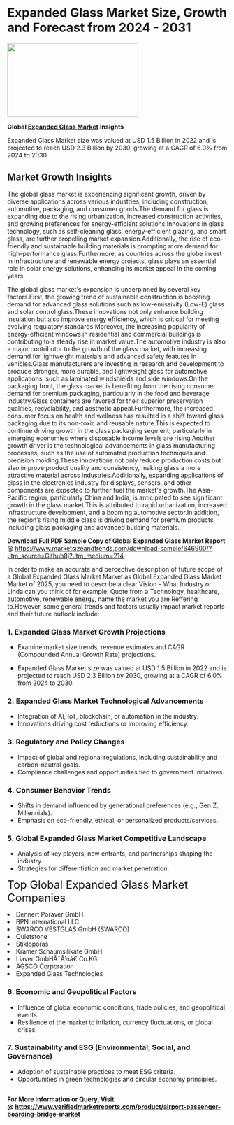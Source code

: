 <H1>Expanded Glass Market Size, Growth and Forecast from 2024 - 2031</H1><img class="aligncenter size-medium wp-image-584254" src="https://thirdeyenews.in/wp-content/uploads/2024/09/Global-Market-Research-300x168.jpeg" alt="" width="300" height="168" /><p><strong>Global&nbsp;<a href="https://www.marketsizeandtrends.com/download-sample/646900/?utm_source=Github8j?utm_medium=214">Expanded Glass Market</a> Insights</strong></p><p>Expanded Glass Market size was valued at USD 1.5 Billion in 2022 and is projected to reach USD 2.3 Billion by 2030, growing at a CAGR of 6.0% from 2024 to 2030.</p><p><h2>Market Growth Insights</h2> <p>The global glass market is experiencing significant growth, driven by diverse applications across various industries, including construction, automotive, packaging, and consumer goods.The demand for glass is expanding due to the rising urbanization, increased construction activities, and growing preferences for energy-efficient solutions.Innovations in glass technology, such as self-cleaning glass, energy-efficient glazing, and smart glass, are further propelling market expansion.Additionally, the rise of eco-friendly and sustainable building materials is prompting more demand for high-performance glass.Furthermore, as countries across the globe invest in infrastructure and renewable energy projects, glass plays an essential role in solar energy solutions, enhancing its market appeal in the coming years.</p> <p>The global glass market's expansion is underpinned by several key factors.First, the growing trend of sustainable construction is boosting demand for advanced glass solutions such as low-emissivity (Low-E) glass and solar control glass.These innovations not only enhance building insulation but also improve energy efficiency, which is critical for meeting evolving regulatory standards.Moreover, the increasing popularity of energy-efficient windows in residential and commercial buildings is contributing to a steady rise in market value.The automotive industry is also a major contributor to the growth of the glass market, with increasing demand for lightweight materials and advanced safety features in vehicles.Glass manufacturers are investing in research and development to produce stronger, more durable, and lightweight glass for automotive applications, such as laminated windshields and side windows.On the packaging front, the glass market is benefiting from the rising consumer demand for premium packaging, particularly in the food and beverage industry.Glass containers are favored for their superior preservation qualities, recyclability, and aesthetic appeal.Furthermore, the increased consumer focus on health and wellness has resulted in a shift toward glass packaging due to its non-toxic and reusable nature.This is expected to continue driving growth in the glass packaging segment, particularly in emerging economies where disposable income levels are rising.Another growth driver is the technological advancements in glass manufacturing processes, such as the use of automated production techniques and precision molding.These innovations not only reduce production costs but also improve product quality and consistency, making glass a more attractive material across industries.Additionally, expanding applications of glass in the electronics industry for displays, sensors, and other components are expected to further fuel the market's growth.The Asia-Pacific region, particularly China and India, is anticipated to see significant growth in the glass market.This is attributed to rapid urbanization, increased infrastructure development, and a booming automotive sector.In addition, the region’s rising middle class is driving demand for premium products, including glass packaging and advanced building materials.<p><span class=""><strong>Download Full PDF Sample Copy of Global Expanded Glass Market Report</strong> @ <a href="https://www.marketsizeandtrends.com/download-sample/646900/?utm_source=Github8j?utm_medium=214" target="_blank">https://www.marketsizeandtrends.com/download-sample/646900/?utm_source=Github8j?utm_medium=214</a></span></p><p>In order to make an accurate and perceptive description of future scope of a Global&nbsp;Expanded Glass Market Market as Global&nbsp;Expanded Glass Market Market of 2025, you need to describe a clear Vision &ndash; What Industry or Linda can you think of for example: Quote from a Technology, healthcare, automotive, renewable energy, name the market you are Reffering to.However, some general trends and factors usually impact market reports and their future outlook include:</p><h3>1.&nbsp;<strong>Expanded Glass Market Growth Projections</strong></h3><ul><li>Examine market size trends, revenue estimates and CAGR (Compounded Annual Growth Rate) projections.</li><li><p>Expanded Glass Market size was valued at USD 1.5 Billion in 2022 and is projected to reach USD 2.3 Billion by 2030, growing at a CAGR of 6.0% from 2024 to 2030.</p></li></ul><h3>2.&nbsp;<strong>Expanded Glass Market Technological Advancements</strong></h3><ul><li>Integration of AI, IoT, blockchain, or automation in the industry.</li><li>Innovations driving cost reductions or improving efficiency.</li></ul><h3>3.&nbsp;<strong>Regulatory and Policy Changes</strong></h3><ul><li>Impact of global and regional regulations, including sustainability and carbon-neutral goals.</li><li>Compliance challenges and opportunities tied to government initiatives.</li></ul><h3>4.&nbsp;<strong>Consumer Behavior Trends</strong></h3><ul><li>Shifts in demand influenced by generational preferences (e.g., Gen Z, Millennials).</li><li>Emphasis on eco-friendly, ethical, or personalized products/services.</li></ul><h3>5.&nbsp;<strong>Global Expanded Glass Market Competitive Landscape</strong></h3><ul><li>Analysis of key players, new entrants, and partnerships shaping the industry.</li><li>Strategies for differentiation and market penetration.</li></ul><p data-pm-slice="1 1 []"><span style="color: inherit; font-family: inherit; font-size: 25px;">Top Global Expanded Glass Market Companies</span></p><div class="" data-test-id=""><p><li>Dennert Poraver GmbH</li><li> BPN International LLC</li><li> SWARCO VESTGLAS GmbH (SWARCO)</li><li> Quietstone</li><li> Stikloporas</li><li> Kramer Schaumsilikate GmbH</li><li> Liaver GmbHÃ¯Â¼â€ Co.KG</li><li> AGSCO Corporation</li><li> Expanded Glass Technologies</li></p></div><h3>6.&nbsp;<strong>Economic and Geopolitical Factors</strong></h3><ul><li>Influence of global economic conditions, trade policies, and geopolitical events.</li><li>Resilience of the market to inflation, currency fluctuations, or global crises.</li></ul><h3>7.&nbsp;<strong>Sustainability and ESG (Environmental, Social, and Governance)</strong></h3><ul><li>Adoption of sustainable practices to meet ESG criteria.</li><li>Opportunities in green technologies and circular economy principles.</li></ul><h2><strong style="font-size: 14px;">For More Information or Query, Visit @&nbsp;</strong><a style="background-color: #ffffff; font-size: 14px;" href="https://www.marketsizeandtrends.com/report/expanded-glass-market/" target="_blank">https://www.verifiedmarketreports.com/product/airport-passenger-boarding-bridge-market</a></h2>